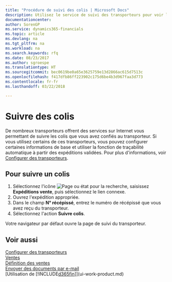 ```yaml
---
title: "Procédure de suivi des colis | Microsoft Docs"
description: Utilisez le service de suivi des transporteurs pour voir la progression d'une livraison.
documentationcenter: 
author: SorenGP
ms.service: dynamics365-financials
ms.topic: article
ms.devlang: na
ms.tgt_pltfrm: na
ms.workload: na
ms.search.keywords: rfq
ms.date: 08/23/2017
ms.author: sgroespe
ms.translationtype: HT
ms.sourcegitcommit: bec0619be0a65e3625759e13d2866ac615d7513c
ms.openlocfilehash: f417dfb86ff223902c175d6be4b3d967faa3d773
ms.contentlocale: fr-fr
ms.lasthandoff: 03/22/2018

---
```

# <a name="track-packages"></a>Suivre des colis
De nombreux transporteurs offrent des services sur Internet vous permettant de suivre les colis que vous avez confiés au transporteur. Si vous utilisez certains de ces transporteurs, vous pouvez configurer certaines informations de base et utiliser la fonction de traçabilité automatique à partir des expéditions validées. Pour plus d'informations, voir [Configurer des transporteurs](sales-how-to-set-up-shipping-agents.md).

## <a name="to-track-a-package"></a>Pour suivre un colis
1. Sélectionnez l'icône ![Page ou état pour la recherche](media/ui-search/search_small.png "Page ou état pour la recherche"), saisissez **Expéditions vente**, puis sélectionnez le lien connexe.
2. Ouvrez l'expédition appropriée.
3. Dans le champ **N° récépissé**, entrez le numéro de récépissé que vous avez reçu du transporteur.
4. Sélectionnez l'action **Suivre colis**.

Votre navigateur par défaut ouvre la page de suivi du transporteur.

## <a name="see-also"></a>Voir aussi
[Configurer des transporteurs](sales-how-to-set-up-shipping-agents.md)  
[Ventes](sales-manage-sales.md)  
[Définition des ventes](sales-setup-sales.md)  
[Envoyer des documents par e-mail](ui-how-send-documents-email.md)  
[Utilisation de [!INCLUDE[d365fin](includes/d365fin_md.md)]](ui-work-product.md)

